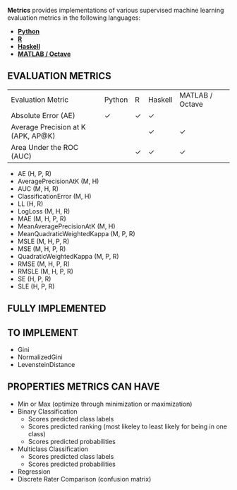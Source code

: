 **Metrics** provides implementations of various supervised machine learning evaluation metrics in the following languages:
 
 - [**Python**](https://github.com/benhamner/Metrics/tree/master/Python)
 - [**R**](https://github.com/benhamner/Metrics/tree/master/R)
 - [**Haskell**](https://github.com/benhamner/Metrics/tree/master/Haskell)
 - [**MATLAB / Octave**](https://github.com/benhamner/Metrics/tree/master/MATLAB)

EVALUATION METRICS
------------------

<table>
<tr><td>Evaluation Metric</td><td>Python</td><td>R</td><td>Haskell</td><td>MATLAB / Octave</td></tr>
<tr><td>Absolute Error (AE)</td><td>&#10003;</td><td>&#10003;</td><td>&#10003;</td><td></td></tr>
<tr><td>Average Precision at K (APK, AP@K) </td><td></td><td></td><td>&#10003;</td><td>&#10003;</td></tr>
<tr><td>Area Under the ROC (AUC)</td><td></td><td>&#10003;</td><td>&#10003;</td><td>&#10003;</td></tr>
</table>

 - AE (H, P, R)
 - AveragePrecisionAtK (M, H)
 - AUC (M, H, R)
 - ClassificationError (M, H)
 - LL (H, R)
 - LogLoss (M, H, R)
 - MAE (M, H, P, R)
 - MeanAveragePrecisionAtK (M, H)
 - MeanQuadraticWeightedKappa (M, P, R)
 - MSLE (M, H, P, R)
 - MSE (M, H, P, R)
 - QuadraticWeightedKappa (M, P, R)
 - RMSE (M, H, P, R)
 - RMSLE (M, H, P, R)
 - SE (H, P, R)
 - SLE (H, P, R)

FULLY IMPLEMENTED
-----------------

TO IMPLEMENT
------------

 - Gini
 - NormalizedGini
 - LevensteinDistance

PROPERTIES METRICS CAN HAVE
---------------------------

 - Min or Max (optimize through minimization or maximization)
 - Binary Classification
   - Scores predicted class labels
   - Scores predicted ranking (most likeley to least likely for being in one class)
   - Scores predicted probabilities
 - Multiclass Classification
   - Scores predicted class labels
   - Scores predicted probabilities
 - Regression
 - Discrete Rater Comparison (confusion matrix)

